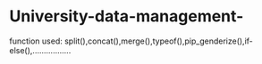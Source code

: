 # University-data-management-
function used: split(),concat(),merge(),typeof(),pip_genderize(),if-else(),.................
